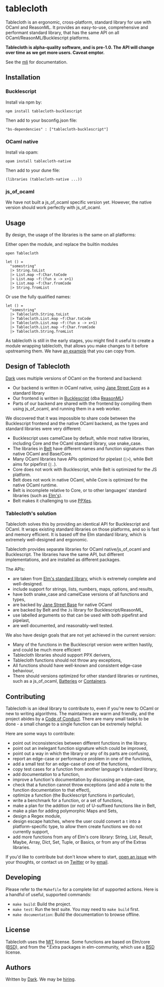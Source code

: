 # tablecloth

Tablecloth is an ergonomic, cross-platform, standard library for use with OCaml
and ReasonML. It provides an easy-to-use, comprehensive and performant standard
library, that has the same API on all OCaml/ReasonML/Bucklescript platforms.

**Tablecloth is alpha-quality software, and is pre-1.0. The API will change
over time as we get more users. Caveat emptor.**

See the [mli](https://github.com/darklang/tablecloth/blob/master/bs/src/tablecloth.mli) for documentation.

## Installation

### Bucklescript

Install via npm by:

`npm install tablecloth-bucklescript`

Then add to your bsconfig.json file:

`"bs-dependencies" : ["tablecloth-bucklescript"]`

### OCaml native

Install via opam:

`opam install tablecloth-native`

Then add to your dune file:

`(libraries (tablecloth-native ...))`

### js_of_ocaml

We have not built a js_of_ocaml specific version yet. However, the native version should work perfectly with js_of_ocaml.

## Usage

By design, the usage of the libraries is the same on all platforms:

Either open the module, and replace the builtin modules

```
open Tablecloth

let () =
  "somestring"
  |> String.toList
  |> List.map ~f:Char.toCode
  |> List.map ~f:(fun x -> x+1)
  |> List.map ~f:Char.fromCode
  |> String.fromList
```

Or use the fully qualified names:

```
let () =
  "somestring"
  |> Tablecloth.String.toList
  |> Tablecloth.List.map ~f:Char.toCode
  |> Tablecloth.List.map ~f:(fun x -> x+1)
  |> Tablecloth.List.map ~f:Char.fromCode
  |> Tablecloth.String.fromList
```

As tablecloth is still in the early stages, you might find it useful to create
a module wrapping tablecloth, that allows you make changes to it before
upstreaming them. We have [an
example](https://github.com/darklang/tablecloth/blob/master/examples/tc.ml)
that you can copy from.

## Design of Tablecloth

[Dark](https://darklang.com) uses multiple versions of OCaml on the frontend
and backend:

- Our backend is written in OCaml native, using [Jane Street Core](https://github.com/janestreet/core) as a standard
  library
- Our frontend is written in [Bucklescript](https://bucklescript.github.io/) (dba [ReasonML](https://reasonml.github.io/))
- Parts of our backend are shared with the frontend by compiling them using
  js_of_ocaml, and running them in a web worker.

We discovered that it was impossible to share code between the Bucklescript
frontend and the native OCaml backend, as the types and standard libraries were
very different:

- Bucklescript uses camelCase by default, while most native libraries,
  including Core and the OCaml standard library, use snake_case.
- The libraries in [Belt](https://bucklescript.github.io/bucklescript/api/index.html) have different names and function signatures than native OCaml and Base/Core.
- Many OCaml libraries have APIs optimized for pipelast (`|>`), while Belt aims
  for pipefirst (`|.`).
- Core does not work with Bucklescript, while Belt is optimized for the JS
  platform.
- Belt does not work in native OCaml, while Core is optimized for the native
  OCaml runtime.
- Belt is incomplete relative to Core, or to other languages' standard
  libraries (such as [Elm's](https://package.elm-lang.org/packages/elm/core/1.0.2/)).
- Belt makes it challenging to use [PPXes](https://github.com/ocaml-ppx).

### Tablecloth's solution

Tablecloth solves this by providing an identical API for Bucklescript and
OCaml. It wraps existing standard libraries on those platforms, and so is fast
and memory efficient. It is based off the Elm standard library, which is extremely
well-designed and ergonomic.

Tablecloth provides separate libraries for OCaml native/js_of_ocaml and
Bucklescript. The libraries have the same API, but different implementations,
and are installed as different packages.

The APIs:

- are taken from [Elm's standard library](https://package.elm-lang.org/packages/elm/core/1.0.2/), which is extremely complete and well-designed.
- include support for strings, lists, numbers, maps, options, and results,
- have both snake_case and camelCase versions of all functions and types,
- are backed by [Jane Street Base](https://opensource.janestreet.com/base/) for native OCaml
- are backed by Belt and the `Js` library for Bucklescript/ReasonML,
- use labelled arguments so that can be used with both pipefirst and pipelast,
- are well documented, and reasonably-well tested.

We also have design goals that are not yet achieved in the current version:

- Many of the functions in the Bucklescript version were written hastily, and could be much more efficient
- Tablecloth libraries should support PPX derivers,
- Tablecloth functions should not throw any exceptions,
- All functions should have well-known and consistent edge-case behaviour,
- There should versions optimized for other standard libraries or runtimes, such as a js_of_ocaml, [Batteries](https://github.com/ocaml-batteries-team/batteries-included) or [Containers](https://github.com/c-cube/ocaml-containers).

## Contributing

Tablecloth is an ideal library to contribute to, even if you're new to OCaml or
new to writing algorithms. The maintainers are warm and friendly, and the
project abides by a [Code of Conduct](./CODE_OF_CONDUCT.md). There are many
small tasks to be done - a small change to a single function can be extremely
helpful.

Here are some ways to contribute:

- point out inconsistencies between different functions in the library,
- point out an inelegant function signature which could be improved,
- point out a way in which the library or any of its parts are confusing,
- report an edge-case or performance problem in one of the functions,
- add a small test for an edge-case of one of the functions,
- copy test cases for a function from another language's standard library,
- add documentation to a function,
- improve a function's documentation by discussing an edge-case,
- check that a function cannot throw exceptions (and add a note to the function
  documentation to that effect),
- optimize a function (the Bucklescript functions in particular),
- write a benchmark for a function, or a set of functions,
- make a plan for the addition (or not) of U-suffixed functions like in Belt,
- make a plan for adding polymorphic Maps and Sets,
- design a Regex module,
- design escape hatches, where the user could convert a `t` into a
  platform-specific type, to allow them create functions we do not currently
  support,
- add more functions from any of Elm's core library: String, List, Result,
  Maybe, Array, Dict, Set, Tuple, or Basics, or from any of the Extras
  libraries.

If you'd like to contribute but don't know where to start, [open an
issue](https://github.com/darklang/tablecloth/issues/new) with your thoughts,
or contact us on [Twitter](https://twitter.com/paulbiggar) or by
[email](mailto:paul.biggar@gmail.com).

## Developing

Please refer to the `Makefile` for a complete list of supported actions. Here is
a handful of useful, supported commands:

- `make build`: Build the project.
- `make test`: Run the test suite. You may need to `make build` first.
- `make documentation`: Build the documentation to browse offline.

## License

Tablecloth uses the [MIT](./LICENSE) license. Some functions are based on
Elm/core ([BSD](https://github.com/elm/core/blob/1.0.0/LICENSE)), and from the
\*.Extra packages in elm-community, which use a
[BSD](https://github.com/elm-community/string-extra/blob/master/LICENSE)
license.

## Authors

Written by [Dark](https://darklang.com). We may be [hiring](https://darklang.com/careers).
